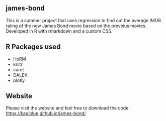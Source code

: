 ## james-bond

This is a summer project that uses regression to find out the average IMDB rating of the new James Bond movie based on the prevoius movies. Developed in R with rmarkdown and a custom CSS.

## R Packages used

* HoRM
* knitr
* caret
* DALEX
* plotly

## Website

Please visit the website and feel free to download the code: https://kapiblue.github.io/james-bond/
